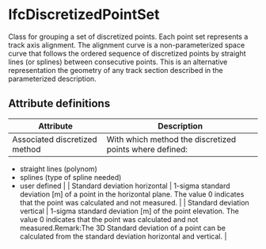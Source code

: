 IfcDiscretizedPointSet
======================
Class for grouping a set of discretized points. Each point set represents a
track axis alignment. The alignment curve is a non-parameterized space curve
that follows the ordered sequence of discretized points by straight lines (or
splines) between consecutive points. This is an alternative representation the
geometry of any track section described in the parameterized description.  


Attribute definitions
---------------------
| Attribute                     | Description                                                                                                                                                                                                                                    |
|-------------------------------|------------------------------------------------------------------------------------------------------------------------------------------------------------------------------------------------------------------------------------------------|
| Associated discretized method | With which method the discretized points where defined:

  * straight lines (polynom)
  * splines (type of spline needed)
  * user defined                                                                                                                                                                                                                                                |
| Standard deviation horizontal | 1-sigma standard deviation [m] of a point in the horizontal plane. The value 0 indicates that the point was calculated and not measured.                                                                                                       |
| Standard deviation vertical   | 1-sigma standard deviation [m] of the point elevation. The value 0 indicates that the point was calculated and not measured.Remark:The 3D Standard deviation of a point can be calculated from the standard deviation horizontal and vertical. |

